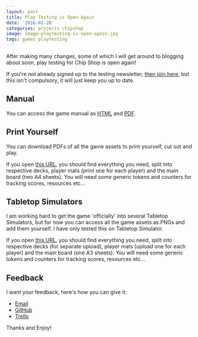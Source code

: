 ```yaml
---
layout: post
title: Play Testing is Open Again
date: '2016-01-28'
categories: projects chipshop
image: image-playtesting-is-open-again.jpg
tags: games playtesting
---
```


After making many changes, some of which I will get around to blogging about soon, play testing for Chip Shop is open again!

If you're not already signed up to the testing newsletter, [then join here](http://gregariousmammal.us10.list-manage.com/subscribe?u=a177a7811dd28fcd87829f78f&id=13bd96907c), but this isn't compulsory, it will just keep you up to date.

## Manual
You can access the game manual as [HTML](http://chipshopgame.com/manual/) and [PDF](http://chipshopgame.com/pod/Individual%20pdfs/manual/manual.pdf).

## Print Yourself
You can download PDFs of all the game assets to print yourself, cut out and play.

If you open [this URL](http://chipshopgame.com/pod/), you should find everything you need, split into respective decks, player mats (print one for each player) and the main board (two A4 sheets). You will need some generic tokens and counters for tracking scores, resources etc...

## Tabletop Simulators
I am working hard to get the game 'officially' into several Tabletop Simulators, but for now you can access all the game assets as PNGs and add them yourself. I have only tested this on Tabletop Simulator.

If you open [this URL](http://chipshopgame.com/simulators/tabletop_simulator/), you should find everything you need, split into respective decks (for separate upload), player mats (upload one for each player) and the main board (one A3 sheets). You will need some generic tokens and counters for tracking scores, resources etc...

## Feedback
I want your feedback, here's how you can give it:

- [Email](email:info@gregariousmammal.com)
- [GitHub](https://github.com/GregariousMammal/Chip-Shop/issues/new)
- [Trello](https://trello.com/b/uqiDfGmP/chip-shop-board-game)

Thanks and Enjoy!
